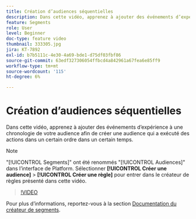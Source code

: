 ```yaml
---
title: Création d’audiences séquentielles
description: Dans cette vidéo, apprenez à ajouter des événements d’expérience à une chronologie de votre audience afin de créer une audience qui a exécuté des actions dans un certain ordre dans un certain temps.
feature: Segments
role: User
level: Beginner
doc-type: feature video
thumbnail: 333305.jpg
jira: KT-7892
exl-id: b7b5111c-4e30-4a69-bde1-d75df03fbf86
source-git-commit: 63edf327306054ffbcd4a842961a67fea6e85ff9
workflow-type: tm+mt
source-wordcount: '115'
ht-degree: 6%

---
```


# Création d’audiences séquentielles

Dans cette vidéo, apprenez à ajouter des événements d’expérience à une chronologie de votre audience afin de créer une audience qui a exécuté des actions dans un certain ordre dans un certain temps.

>[!NOTE]
>
> &quot;[!UICONTROL Segments]&quot; ont été renommés &quot;[!UICONTROL Audiences]&quot; dans l’interface de Platform. Sélectionner **[!UICONTROL Créer une audience]** > **[!UICONTROL Créer une règle]** pour entrer dans le créateur de règles présenté dans cette vidéo.

>[!VIDEO](https://video.tv.adobe.com/v/333305/?quality=12&learn=on)

Pour plus d’informations, reportez-vous à la section [Documentation du créateur de segments](https://experienceleague.adobe.com/docs/experience-platform/segmentation/ui/segment-builder.html?lang=fr).

